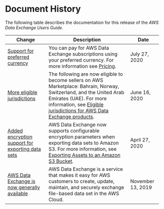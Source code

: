 # Document History<a name="doc-history"></a>

The following table describes the documentation for this release of the *AWS Data Exchange Users Guide*\.

| Change | Description | Date | 
| --- |--- |--- |
| [Support for preferred currency](#doc-history) | You can pay for AWS Data Exchange subscriptions using your preferred currency\. For more information see [Pricing](what-is.md#pricing)\. | July 27, 2020 | 
| [More eligible jurisdictions](#doc-history) | The following are now eligible to become sellers on AWS Marketplace: Bahrain, Norway, Switzerland, and the United Arab Emirates \(UAE\)\. For more information, see [Eligible jurisdictions for AWS Data Exchange products](providing-data-sets.md#eligible-jurisdictions)\. | June 16, 2020 | 
| [Added encryption support for exporting data sets](#doc-history) | AWS Data Exchange now supports configurable encryption parameters when exporting data sets to Amazon S3\. For more information, see [Exporting Assets to an Amazon S3 Bucket](jobs.md#exporting-from-s3)\. | April 27, 2020 | 
| [AWS Data Exchange is now generally available](#doc-history) | AWS Data Exchange is a service that makes it easy for AWS customers to create, update, maintain, and securely exchange file\-based data set in the AWS Cloud\. | November 13, 2019 | 